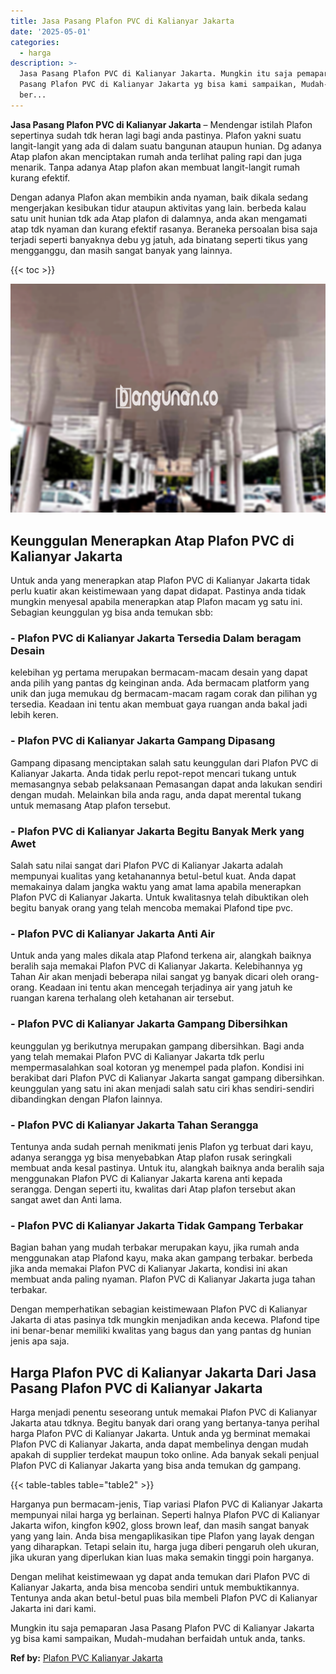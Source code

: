 ```yaml
---
title: Jasa Pasang Plafon PVC di Kalianyar Jakarta
date: '2025-05-01'
categories:
  - harga
description: >-
  Jasa Pasang Plafon PVC di Kalianyar Jakarta. Mungkin itu saja pemaparan Jasa
  Pasang Plafon PVC di Kalianyar Jakarta yg bisa kami sampaikan, Mudah-mudahan
  ber...
---
```


**Jasa Pasang Plafon PVC di Kalianyar Jakarta** – Mendengar istilah Plafon sepertinya sudah tdk heran lagi bagi anda pastinya. Plafon yakni suatu langit-langit yang ada di dalam suatu bangunan ataupun hunian. Dg adanya Atap plafon akan menciptakan rumah anda terlihat paling rapi dan juga menarik. Tanpa adanya Atap plafon akan membuat langit-langit rumah kurang efektif.

Dengan adanya Plafon akan membikin anda nyaman, baik dikala sedang mengerjakan kesibukan tidur ataupun aktivitas yang lain. berbeda kalau satu unit hunian tdk ada Atap plafon di dalamnya, anda akan mengamati atap tdk nyaman dan kurang efektif rasanya. Beraneka persoalan bisa saja terjadi seperti banyaknya debu yg jatuh, ada binatang seperti tikus yang mengganggu, dan masih sangat banyak yang lainnya.

{{< toc >}}

![Jasa Pasang Plafon PVC di Kalianyar Jakarta](/images/flafond-pvc-murah27.png)

## Keunggulan Menerapkan Atap Plafon PVC di Kalianyar Jakarta

Untuk anda yang menerapkan atap Plafon PVC di Kalianyar Jakarta tidak perlu kuatir akan keistimewaan yang dapat didapat. Pastinya anda tidak mungkin menyesal apabila menerapkan atap Plafon macam yg satu ini. Sebagian keunggulan yg bisa anda temukan sbb:

### \- Plafon PVC di Kalianyar Jakarta Tersedia Dalam beragam Desain

kelebihan yg pertama merupakan bermacam-macam desain yang dapat anda pilih yang pantas dg keinginan anda. Ada bermacam platform yang unik dan juga memukau dg bermacam-macam ragam corak dan pilihan yg tersedia. Keadaan ini tentu akan membuat gaya ruangan anda bakal jadi lebih keren.

### \- Plafon PVC di Kalianyar Jakarta Gampang Dipasang

Gampang dipasang menciptakan salah satu keunggulan dari Plafon PVC di Kalianyar Jakarta. Anda tidak perlu repot-repot mencari tukang untuk memasangnya sebab pelaksanaan Pemasangan dapat anda lakukan sendiri dengan mudah. Melainkan bila anda ragu, anda dapat merental tukang untuk memasang Atap plafon tersebut.

### \- Plafon PVC di Kalianyar Jakarta Begitu Banyak Merk yang Awet

Salah satu nilai sangat dari Plafon PVC di Kalianyar Jakarta adalah mempunyai kualitas yang ketahanannya betul-betul kuat. Anda dapat memakainya dalam jangka waktu yang amat lama apabila menerapkan Plafon PVC di Kalianyar Jakarta. Untuk kwalitasnya telah dibuktikan oleh begitu banyak orang yang telah mencoba memakai Plafond tipe pvc.

### \- Plafon PVC di Kalianyar Jakarta Anti Air

Untuk anda yang males dikala atap Plafond terkena air, alangkah baiknya beralih saja memakai Plafon PVC di Kalianyar Jakarta. Kelebihannya yg Tahan Air akan menjadi beberapa nilai sangat yg banyak dicari oleh orang-orang. Keadaan ini tentu akan mencegah terjadinya air yang jatuh ke ruangan karena terhalang oleh ketahanan air tersebut.

### \- Plafon PVC di Kalianyar Jakarta Gampang Dibersihkan

keunggulan yg berikutnya merupakan gampang dibersihkan. Bagi anda yang telah memakai Plafon PVC di Kalianyar Jakarta tdk perlu mempermasalahkan soal kotoran yg menempel pada plafon. Kondisi ini berakibat dari Plafon PVC di Kalianyar Jakarta sangat gampang dibersihkan. keunggulan yang satu ini akan menjadi salah satu ciri khas sendiri-sendiri dibandingkan dengan Plafon lainnya.

### \- Plafon PVC di Kalianyar Jakarta Tahan Serangga

Tentunya anda sudah pernah menikmati jenis Plafon yg terbuat dari kayu, adanya serangga yg bisa menyebabkan Atap plafon rusak seringkali membuat anda kesal pastinya. Untuk itu, alangkah baiknya anda beralih saja menggunakan Plafon PVC di Kalianyar Jakarta karena anti kepada serangga. Dengan seperti itu, kwalitas dari Atap plafon tersebut akan sangat awet dan Anti lama.

### \- Plafon PVC di Kalianyar Jakarta Tidak Gampang Terbakar

Bagian bahan yang mudah terbakar merupakan kayu, jika rumah anda menggunakan atap Plafond kayu, maka akan gampang terbakar. berbeda jika anda memakai Plafon PVC di Kalianyar Jakarta, kondisi ini akan membuat anda paling nyaman. Plafon PVC di Kalianyar Jakarta juga tahan terbakar.

Dengan memperhatikan sebagian keistimewaan Plafon PVC di Kalianyar Jakarta di atas pasinya tdk mungkin menjadikan anda kecewa. Plafond tipe ini benar-benar memiliki kwalitas yang bagus dan yang pantas dg hunian jenis apa saja.

## Harga Plafon PVC di Kalianyar Jakarta Dari Jasa Pasang Plafon PVC di Kalianyar Jakarta

Harga menjadi penentu seseorang untuk memakai Plafon PVC di Kalianyar Jakarta atau tdknya. Begitu banyak dari orang yang bertanya-tanya perihal harga Plafon PVC di Kalianyar Jakarta. Untuk anda yg berminat memakai Plafon PVC di Kalianyar Jakarta, anda dapat membelinya dengan mudah apakah di supplier terdekat maupun toko online. Ada banyak sekali penjual Plafon PVC di Kalianyar Jakarta yang bisa anda temukan dg gampang.

{{< table-tables table="table2" >}}

Harganya pun bermacam-jenis, Tiap variasi Plafon PVC di Kalianyar Jakarta mempunyai nilai harga yg berlainan. Seperti halnya Plafon PVC di Kalianyar Jakarta wifon, kingfon k902, gloss brown leaf, dan masih sangat banyak yang yang lain. Anda bisa mengaplikasikan tipe Plafon yang layak dengan yang diharapkan. Tetapi selain itu, harga juga diberi pengaruh oleh ukuran, jika ukuran yang diperlukan kian luas maka semakin tinggi poin harganya.

Dengan melihat keistimewaan yg dapat anda temukan dari Plafon PVC di Kalianyar Jakarta, anda bisa mencoba sendiri untuk membuktikannya. Tentunya anda akan betul-betul puas bila membeli Plafon PVC di Kalianyar Jakarta ini dari kami.

Mungkin itu saja pemaparan Jasa Pasang Plafon PVC di Kalianyar Jakarta yg bisa kami sampaikan, Mudah-mudahan berfaidah untuk anda, tanks.

**Ref by:** [Plafon PVC Kalianyar Jakarta](https://id.wikipedia.org/wiki/Plafon)
